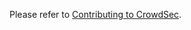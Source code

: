 
Please refer to [Contributing to CrowdSec](https://doc.crowdsec.net/docs/next/contributing/getting_started).


